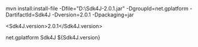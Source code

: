 mvn install:install-file -Dfile="D:\Sdk4J-2.0.1.jar" -DgroupId=net.gplatform -DartifactId=Sdk4J -Dversion=2.0.1 -Dpackaging=jar

<!-- 微博 组件 weibo4j -->
<Sdk4J.version>2.0.1</Sdk4J.version>

<dependency>
	<groupId>net.gplatform</groupId>
	<artifactId>Sdk4J</artifactId>
	<version>${Sdk4J.version}</version>
</dependency>